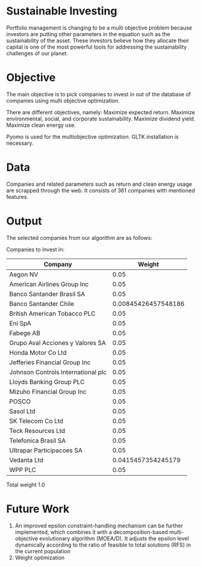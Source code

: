 # Sustainable Investing

Portfolio management is changing to be a multi objective problem because investors are putting other parameters in the equation such as the sustainability of the asset. 
These investors believe how they allocate their capital is one of the most powerful tools for addressing the sustainability challenges of our planet.

# Objective

The main objective is to pick companies to invest in out of the database of companies using multi objective optimization. 

There are different objectives, namely: 
Maximize expected return.
Maximize environmental, social, and corporate sustainability.
Maximize dividend yield.
Maximize clean energy use.

Pyomo is used for the multiobjective optimization. GLTK installation is necessary. 

# Data

Companies and related parameters such as return and clean energy usage are scrapped through the web. It consists of 361 companies with mentioned features.  

# Output

The selected companies from our algorithm are as follows:


Companies to invest in:

| Company | Weight|
| ------- | ------- |
|Aegon NV | 0.05|
| American Airlines Group Inc |0.05|
 |Banco Santander Brasil SA |0.05|
| Banco Santander Chile |0.00845426457548186
 |British American Tobacco PLC| 0.05
 |Eni SpA| 0.05
| Fabege AB| 0.05
 |Grupo Aval Acciones y Valores SA |0.05
 |Honda Motor Co Ltd |0.05
 |Jefferies Financial Group Inc |0.05
 |Johnson Controls International plc |0.05
 |Lloyds Banking Group PLC |0.05
 |Mizuho Financial Group Inc |0.05
| POSCO |0.05
 |Sasol Ltd| 0.05
| SK Telecom Co Ltd |0.05
 |Teck Resources Ltd |0.05
| Telefonica Brasil SA| 0.05
 |Ultrapar Participacoes SA |0.05
 |Vedanta Ltd |0.0415457354245179
 |WPP PLC| 0.05
 
Total weight 1.0

# Future Work
1. An improved epsilon constraint-handling mechanism can be further implemented, which combines it with a decomposition-based multi-objective evolutionary algorithm (MOEA/D). 
It adjusts the epsilon level dynamically according to the ratio of feasible to total solutions (RFS) in the current population 
2. Weight optimization
